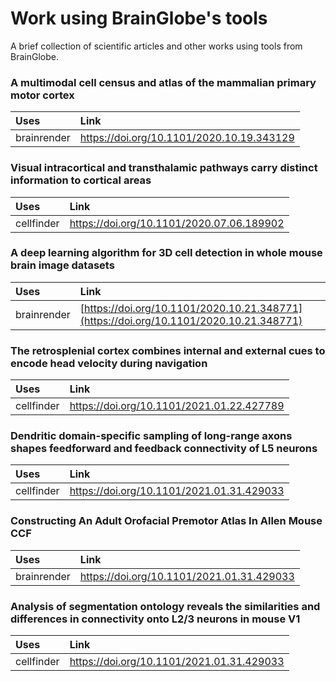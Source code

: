 # Work using BrainGlobe's tools

A brief collection of scientific articles and other works using tools from BrainGlobe.

### A multimodal cell census and atlas of the mammalian primary motor cortex

| Uses | Link |
| :--- | :--- |
| brainrender | [https://doi.org/10.1101/2020.10.19.343129 ](https://doi.org/10.1101/2020.10.19.343129%20) |

### Visual intracortical and transthalamic pathways carry distinct information to cortical areas

| **Uses** | Link |
| :--- | :--- |
| cellfinder | [https://doi.org/10.1101/2020.07.06.189902 ](https://doi.org/10.1101/2020.07.06.189902%20) |

### **A deep learning algorithm for 3D cell detection in whole mouse brain image datasets** <a id="a-deep-learning-algorithm-for-3d-cell-detection-in-whole-mouse-brain-image-datasets"></a>

| **Uses** | Link |
| :--- | :--- |
| brainrender | ​[https://doi.org/10.1101/2020.10.21.348771](https://doi.org/10.1101/2020.10.21.348771) |

### The retrosplenial cortex combines internal and external cues to encode head velocity during navigation

| Uses | Link |
| :--- | :--- |
| cellfinder | [https://doi.org/10.1101/2021.01.22.427789 ](https://doi.org/10.1101/2021.01.22.427789%20) |

### Dendritic domain-specific sampling of long-range axons shapes feedforward and feedback connectivity of L5 neurons

| Uses | Link |
| :--- | :--- |
| cellfinder | [ https://doi.org/10.1101/2021.01.31.429033 ](%20https://doi.org/10.1101/2021.01.31.429033%20) |

### Constructing An Adult Orofacial Premotor Atlas In Allen Mouse CCF

| Uses | Link |
| :--- | :--- |
| brainrender | [ https://doi.org/10.1101/2021.01.31.429033 ](https://doi.org/10.1101/2021.02.18.431923%20) |

### Analysis of segmentation ontology reveals the similarities and differences in connectivity onto L2/3 neurons in mouse V1

| Uses | Link |
| :--- | :--- |
| cellfinder | [ https://doi.org/10.1101/2021.01.31.429033 ](https://doi.org/10.1038/s41598-021-82353-7) |

